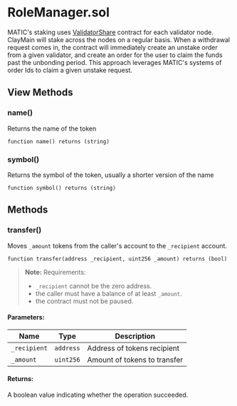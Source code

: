 # RoleManager.sol

MATIC's staking uses [ValidatorShare](https://github.com/maticnetwork/contracts/blob/main/contracts/staking/validatorShare/ValidatorShare.sol) contract for each validator node. ClayMain will stake across the nodes on a regular basis. When a withdrawal request comes in, the contract will immediately create an unstake order from a given validator, and create an order for the user to claim the funds past the unbonding period. This approach leverages MATIC's systems of order Ids to claim a given unstake request.

## View Methods

### name()

Returns the name of the token

```solidity
function name() returns (string)
```

### symbol()

Returns the symbol of the token, usually a shorter version of the name

```solidity
function symbol() returns (string)
```

## Methods

### transfer()

Moves `_amount` tokens from the caller's account to the `_recipient` account.

```sol
function transfer(address _recipient, uint256 _amount) returns (bool)
```

> **Note:**
> Requirements:
> - `_recipient` cannot be the zero address.
> - the caller must have a balance of at least `_amount`.
> - the contract must not be paused.

#### Parameters:

| Name         | Type      | Description                  |
| ------------ | --------- | ---------------------------- |
| `_recipient` | `address` | Address of tokens recipient  |
| `_amount`    | `uint256` | Amount of tokens to transfer |

#### Returns:

A boolean value indicating whether the operation succeeded.
